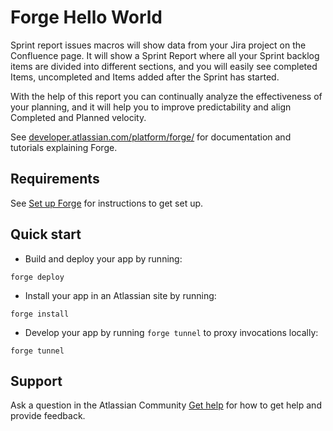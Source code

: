 # Forge Hello World

Sprint report issues macros will show data from your Jira project on the Confluence page. It will show a Sprint Report where all your Sprint backlog items are divided into different sections, and you will easily see completed Items, uncompleted and Items added after the Sprint has started. 

With the help of this report you can continually analyze the effectiveness of your planning, and it will help you to improve predictability and align Completed and Planned velocity.

See [developer.atlassian.com/platform/forge/](https://developer.atlassian.com/platform/forge) for documentation and tutorials explaining Forge.

## Requirements

See [Set up Forge](https://developer.atlassian.com/platform/forge/set-up-forge/) for instructions to get set up.

## Quick start

- Build and deploy your app by running:
```
forge deploy
```

- Install your app in an Atlassian site by running:
```
forge install
```

- Develop your app by running `forge tunnel` to proxy invocations locally:
```
forge tunnel
```


## Support

Ask a question in the Atlassian Community [Get help](https://community.atlassian.com/t5/custom/page/page-id/create-post-step-1?add-tags=atlassian-marketplace%2Caddon-com.exadel.jira.ml1%2Cserver) for how to get help and provide feedback.

